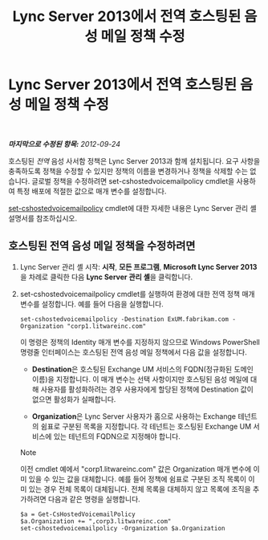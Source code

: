 ﻿---
title: Lync Server 2013에서 전역 호스팅된 음성 메일 정책 수정
TOCTitle: Lync Server 2013에서 전역 호스팅된 음성 메일 정책 수정
ms:assetid: f059b3ce-a7d8-4ea9-b10b-0052222ec2ce
ms:mtpsurl: https://technet.microsoft.com/ko-kr/library/Gg412994(v=OCS.15)
ms:contentKeyID: 49305474
ms.date: 08/24/2015
mtps_version: v=OCS.15
ms.translationtype: HT
---

# Lync Server 2013에서 전역 호스팅된 음성 메일 정책 수정

 

_**마지막으로 수정된 항목:** 2012-09-24_

호스팅된 *전역* 음성 사서함 정책은 Lync Server 2013과 함께 설치됩니다. 요구 사항을 충족하도록 정책을 수정할 수 있지만 정책의 이름을 변경하거나 정책을 삭제할 수는 없습니다. 글로벌 정책을 수정하려면 set-cshostedvoicemailpolicy cmdlet을 사용하여 특정 배포에 적절한 값으로 매개 변수를 설정합니다.

[set-cshostedvoicemailpolicy](https://docs.microsoft.com/en-us/powershell/module/skype/Set-CsHostedVoicemailPolicy) cmdlet에 대한 자세한 내용은 Lync Server 관리 셸 설명서를 참조하십시오.

## 호스팅된 전역 음성 메일 정책을 수정하려면

1.  Lync Server 관리 셸 시작: **시작**, **모든 프로그램**, **Microsoft Lync Server 2013**을 차례로 클릭한 다음 **Lync Server 관리 셸**을 클릭합니다.

2.  set-cshostedvoicemailpolicy cmdlet를 실행하여 환경에 대한 전역 정책 매개 변수를 설정합니다. 예를 들어 다음을 실행합니다.
    
        set-cshostedvoicemailpolicy -Destination ExUM.fabrikam.com -Organization "corp1.litwareinc.com"
    
    이 명령은 정책의 Identity 매개 변수를 지정하지 않으므로 Windows PowerShell 명령줄 인터페이스는 호스팅된 전역 음성 메일 정책에서 다음 값을 설정합니다.
    
      - **Destination**은 호스팅된 Exchange UM 서비스의 FQDN(정규화된 도메인 이름)을 지정합니다. 이 매개 변수는 선택 사항이지만 호스팅된 음성 메일에 대해 사용자를 활성화하려는 경우 사용자에게 할당된 정책에 Destination 값이 없으면 활성화가 실패합니다.
    
      - **Organization**은 Lync Server 사용자가 홈으로 사용하는 Exchange 테넌트의 쉼표로 구분된 목록을 지정합니다. 각 테넌트는 호스팅된 Exchange UM 서비스에 있는 테넌트의 FQDN으로 지정해야 합니다.
    

    > [!NOTE]
    > 이전 cmdlet 예에서 "corp1.litwareinc.com" 값은 Organization 매개 변수에 이미 있을 수 있는 값을 대체합니다. 예를 들어 정책에 쉼표로 구분된 조직 목록이 이미 있는 경우 전체 목록이 대체됩니다. 전체 목록을 대체하지 않고 목록에 조직을 추가하려면 다음과 같은 명령을 실행합니다.

    
        $a = Get-CsHostedVoicemailPolicy
        $a.Organization += ",corp3.litwareinc.com"
        set-cshostedvoicemailpolicy -Organization $a.Organization

